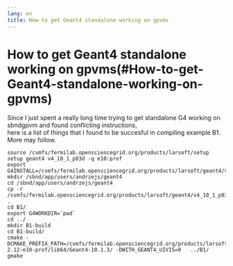 ```yaml
---
lang: en
title: How to get Geant4 standalone working on gpvms
---
```




How to get Geant4 standalone working on gpvms(#How-to-get-Geant4-standalone-working-on-gpvms)
==============================================================================================================

Since I just spent a really long time trying to get standalone G4
working on sbndgpvm and found conflicting instructions,\
here is a list of things that I found to be succesful in compiling
example B1. More may follow.

    source /cvmfs/fermilab.opensciencegrid.org/products/larsoft/setup
    setup geant4 v4_10_1_p03d -q e10:prof
    export G4INSTALL=/cvmfs/fermilab.opensciencegrid.org/products/larsoft/geant4/v4_10_1_p03d/source/geant4.10.01.p03
    mkdir /sbnd/app/users/andrzejs/geant4  
    cd /sbnd/app/users/andrzejs/geant4
    cp -r /cvmfs/fermilab.opensciencegrid.org/products/larsoft/geant4/v4_10_1_p03d/source/geant4.10.01.p03/examples/basic/B1 .
    cd B1/
    export G4WORKDIR=`pwd`
    cd ../
    mkdir B1-build
    cd B1-build/
    cmake -DCMAKE_PREFIX_PATH=/cvmfs/fermilab.opensciencegrid.org/products/larsoft/geant4/v4_10_1_p03d/Linux64bit+2.6-2.12-e10-prof/lib64/Geant4-10.1.3/ -DWITH_GEANT4_UIVIS=0   ../B1/
    gmake
